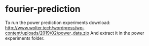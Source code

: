 # fourier-prediction
To run the power prediction experiments download:
http://www.wolter.tech/wordpress/wp-content/uploads/2019/02/power_data.zip
And extract it in the power experiments folder.
